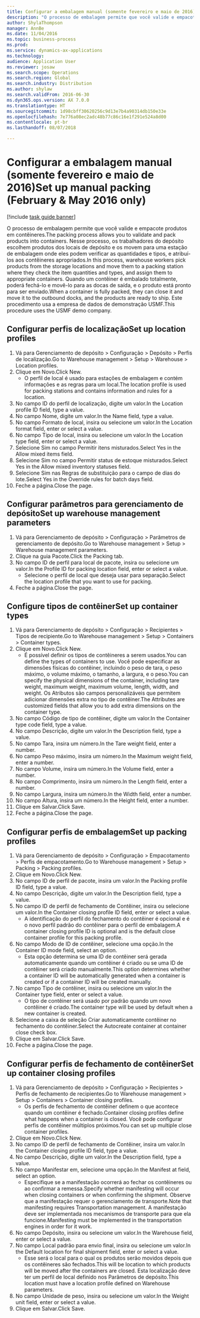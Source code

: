 ```yaml
--- 
title: Configurar a embalagem manual (somente fevereiro e maio de 2016)
description: "O processo de embalagem permite que você valide e empacote produtos em contêineres."
author: ShylaThompson
manager: AnnBe
ms.date: 11/04/2016
ms.topic: business-process
ms.prod: 
ms.service: dynamics-ax-applications
ms.technology: 
audience: Application User
ms.reviewer: josaw
ms.search.scope: Operations
ms.search.region: Global
ms.search.industry: Distribution
ms.author: shylaw
ms.search.validFrom: 2016-06-30
ms.dyn365.ops.version: AX 7.0.0
ms.translationtype: HT
ms.sourcegitcommit: 1d98cbff30620256c9d13e7b4a90314db150e33e
ms.openlocfilehash: 7e776a08ec2adc48b77c86c16e1f291e524a8d00
ms.contentlocale: pt-br
ms.lasthandoff: 08/07/2018

---
```

# <a name="set-up-manual-packing-february--may-2016-only"></a><span data-ttu-id="66e72-103">Configurar a embalagem manual (somente fevereiro e maio de 2016)</span><span class="sxs-lookup"><span data-stu-id="66e72-103">Set up manual packing (February & May 2016 only)</span></span>

[!include [task guide banner](../../includes/task-guide-banner.md)]

<span data-ttu-id="66e72-104">O processo de embalagem permite que você valide e empacote produtos em contêineres.</span><span class="sxs-lookup"><span data-stu-id="66e72-104">The packing process allows you to validate and pack products into containers.</span></span> <span data-ttu-id="66e72-105">Nesse processo, os trabalhadores do depósito escolhem produtos dos locais de depósito e os movem para uma estação de embalagem onde eles podem verificar as quantidades e tipos, e atribuí-los aos contêineres apropriados.</span><span class="sxs-lookup"><span data-stu-id="66e72-105">In this process, warehouse workers pick products from the storage locations and move them to a packing station where they check the item quantities and types, and assign them to appropriate containers.</span></span> <span data-ttu-id="66e72-106">Quando um contêiner é embalado totalmente, poderá fechá-lo e movê-lo para as docas de saída, e o produto está pronto para ser enviado.</span><span class="sxs-lookup"><span data-stu-id="66e72-106">When a container is fully packed, they can close it and move it to the outbound docks, and the products are ready to ship.</span></span> <span data-ttu-id="66e72-107">Este procedimento usa a empresa de dados de demonstração USMF.</span><span class="sxs-lookup"><span data-stu-id="66e72-107">This procedure uses the USMF demo company.</span></span>


## <a name="set-up-location-profiles"></a><span data-ttu-id="66e72-108">Configurar perfis de localização</span><span class="sxs-lookup"><span data-stu-id="66e72-108">Set up location profiles</span></span>
1. <span data-ttu-id="66e72-109">Vá para Gerenciamento de depósito > Configuração > Depósito > Perfis de localização.</span><span class="sxs-lookup"><span data-stu-id="66e72-109">Go to Warehouse management > Setup > Warehouse > Location profiles.</span></span>
2. <span data-ttu-id="66e72-110">Clique em Novo.</span><span class="sxs-lookup"><span data-stu-id="66e72-110">Click New.</span></span>
    * <span data-ttu-id="66e72-111">O perfil de local é usado para estações de embalagem e contém informações e as regras para um local.</span><span class="sxs-lookup"><span data-stu-id="66e72-111">The location profile is used for packing stations and contains information and rules for a location.</span></span>  
3. <span data-ttu-id="66e72-112">No campo ID do perfil de localização, digite um valor.</span><span class="sxs-lookup"><span data-stu-id="66e72-112">In the Location profile ID field, type a value.</span></span>
4. <span data-ttu-id="66e72-113">No campo Nome, digite um valor.</span><span class="sxs-lookup"><span data-stu-id="66e72-113">In the Name field, type a value.</span></span>
5. <span data-ttu-id="66e72-114">No campo Formato de local, insira ou selecione um valor.</span><span class="sxs-lookup"><span data-stu-id="66e72-114">In the Location format field, enter or select a value.</span></span>
6. <span data-ttu-id="66e72-115">No campo Tipo de local, insira ou selecione um valor.</span><span class="sxs-lookup"><span data-stu-id="66e72-115">In the Location type field, enter or select a value.</span></span>
7. <span data-ttu-id="66e72-116">Selecione Sim no campo Permitir itens misturados.</span><span class="sxs-lookup"><span data-stu-id="66e72-116">Select Yes in the Allow mixed items field.</span></span>
8. <span data-ttu-id="66e72-117">Selecione Sim no campo Permitir status de estoque misturados.</span><span class="sxs-lookup"><span data-stu-id="66e72-117">Select Yes in the Allow mixed  inventory statuses field.</span></span>
9. <span data-ttu-id="66e72-118">Selecione Sim nas Regras de substituição para o campo de dias do lote.</span><span class="sxs-lookup"><span data-stu-id="66e72-118">Select Yes in the Override rules for batch days field.</span></span>
10. <span data-ttu-id="66e72-119">Feche a página.</span><span class="sxs-lookup"><span data-stu-id="66e72-119">Close the page.</span></span>

## <a name="set-up-warehouse-management-parameters"></a><span data-ttu-id="66e72-120">Configurar parâmetros para gerenciamento de depósito</span><span class="sxs-lookup"><span data-stu-id="66e72-120">Set up warehouse management parameters</span></span> 
1. <span data-ttu-id="66e72-121">Vá para Gerenciamento de depósito > Configuração > Parâmetros de gerenciamento de depósito.</span><span class="sxs-lookup"><span data-stu-id="66e72-121">Go to Warehouse management > Setup > Warehouse management parameters.</span></span>
2. <span data-ttu-id="66e72-122">Clique na guia Pacote.</span><span class="sxs-lookup"><span data-stu-id="66e72-122">Click the Packing tab.</span></span>
3. <span data-ttu-id="66e72-123">No campo ID de perfil para local de pacote, insira ou selecione um valor.</span><span class="sxs-lookup"><span data-stu-id="66e72-123">In the Profile ID for packing location field, enter or select a value.</span></span>
    * <span data-ttu-id="66e72-124">Selecione o perfil de local que deseja usar para separação.</span><span class="sxs-lookup"><span data-stu-id="66e72-124">Select the location profile that you want to use for packing.</span></span>  
4. <span data-ttu-id="66e72-125">Feche a página.</span><span class="sxs-lookup"><span data-stu-id="66e72-125">Close the page.</span></span>

## <a name="set-up-container-types"></a><span data-ttu-id="66e72-126">Configure tipos de contêiner</span><span class="sxs-lookup"><span data-stu-id="66e72-126">Set up container types</span></span>
1. <span data-ttu-id="66e72-127">Vá para Gerenciamento de depósito > Configuração > Recipientes > Tipos de recipiente.</span><span class="sxs-lookup"><span data-stu-id="66e72-127">Go to Warehouse management > Setup > Containers > Container types.</span></span>
2. <span data-ttu-id="66e72-128">Clique em Novo.</span><span class="sxs-lookup"><span data-stu-id="66e72-128">Click New.</span></span>
    * <span data-ttu-id="66e72-129">É possível definir os tipos de contêineres a serem usados.</span><span class="sxs-lookup"><span data-stu-id="66e72-129">You can define the types of containers to use.</span></span> <span data-ttu-id="66e72-130">Você pode especificar as dimensões físicas do contêiner, incluindo o peso de tara, o peso máximo, o volume máximo, o tamanho, a largura, e o peso.</span><span class="sxs-lookup"><span data-stu-id="66e72-130">You can specify the physical dimensions of the container, including tare weight, maximum weight, maximum volume, length, width, and weight.</span></span>  <span data-ttu-id="66e72-131">Os Atributos são campos personalizáveis que permitem adicionar dimensões extra no tipo de contêiner.</span><span class="sxs-lookup"><span data-stu-id="66e72-131">The Attributes are customized fields that allow you to add extra dimensions on the container type.</span></span>     
3. <span data-ttu-id="66e72-132">No campo Código de tipo de contêiner, digite um valor.</span><span class="sxs-lookup"><span data-stu-id="66e72-132">In the Container type code field, type a value.</span></span>
4. <span data-ttu-id="66e72-133">No campo Descrição, digite um valor.</span><span class="sxs-lookup"><span data-stu-id="66e72-133">In the Description field, type a value.</span></span>
5. <span data-ttu-id="66e72-134">No campo Tara, insira um número.</span><span class="sxs-lookup"><span data-stu-id="66e72-134">In the Tare weight field, enter a number.</span></span>
6. <span data-ttu-id="66e72-135">No campo Peso máximo, insira um número.</span><span class="sxs-lookup"><span data-stu-id="66e72-135">In the Maximum weight field, enter a number.</span></span>
7. <span data-ttu-id="66e72-136">No campo Volume, insira um número.</span><span class="sxs-lookup"><span data-stu-id="66e72-136">In the Volume field, enter a number.</span></span>
8. <span data-ttu-id="66e72-137">No campo Comprimento, insira um número.</span><span class="sxs-lookup"><span data-stu-id="66e72-137">In the Length field, enter a number.</span></span>
9. <span data-ttu-id="66e72-138">No campo Largura, insira um número.</span><span class="sxs-lookup"><span data-stu-id="66e72-138">In the Width field, enter a number.</span></span>
10. <span data-ttu-id="66e72-139">No campo Altura, insira um número.</span><span class="sxs-lookup"><span data-stu-id="66e72-139">In the Height field, enter a number.</span></span>
11. <span data-ttu-id="66e72-140">Clique em Salvar.</span><span class="sxs-lookup"><span data-stu-id="66e72-140">Click Save.</span></span>
12. <span data-ttu-id="66e72-141">Feche a página.</span><span class="sxs-lookup"><span data-stu-id="66e72-141">Close the page.</span></span>

## <a name="set-up-packing-profiles"></a><span data-ttu-id="66e72-142">Configurar perfis de embalagem</span><span class="sxs-lookup"><span data-stu-id="66e72-142">Set up packing profiles</span></span>
1. <span data-ttu-id="66e72-143">Vá para Gerenciamento de depósito > Configuração > Empacotamento > Perfis de empacotamento.</span><span class="sxs-lookup"><span data-stu-id="66e72-143">Go to Warehouse management > Setup > Packing > Packing profiles.</span></span>
2. <span data-ttu-id="66e72-144">Clique em Novo.</span><span class="sxs-lookup"><span data-stu-id="66e72-144">Click New.</span></span>
3. <span data-ttu-id="66e72-145">No campo ID de perfil de pacote, insira um valor.</span><span class="sxs-lookup"><span data-stu-id="66e72-145">In the Packing profile ID field, type a value.</span></span>
4. <span data-ttu-id="66e72-146">No campo Descrição, digite um valor.</span><span class="sxs-lookup"><span data-stu-id="66e72-146">In the Description field, type a value.</span></span>
5. <span data-ttu-id="66e72-147">No campo ID de perfil de fechamento de Contêiner, insira ou selecione um valor.</span><span class="sxs-lookup"><span data-stu-id="66e72-147">In the Container closing profile ID field, enter or select a value.</span></span>
    * <span data-ttu-id="66e72-148">A identificação do perfil do fechamento do contêiner é opcional e é o novo perfil padrão do contêiner para o perfil de embalagem.</span><span class="sxs-lookup"><span data-stu-id="66e72-148">A container closing profile ID is optional and is the default close container profile for this packing profile.</span></span>  
6. <span data-ttu-id="66e72-149">No campo Modo de ID de contêiner, selecione uma opção.</span><span class="sxs-lookup"><span data-stu-id="66e72-149">In the Container ID mode field, select an option.</span></span>
    * <span data-ttu-id="66e72-150">Esta opção determina se uma ID de contêiner será gerada automaticamente quando um contêiner é criado ou se uma ID de contêiner será criado manualmente.</span><span class="sxs-lookup"><span data-stu-id="66e72-150">This option determines whether a container ID will be automatically generated when a container is created or if a container ID will be created manually.</span></span>  
7. <span data-ttu-id="66e72-151">No campo Tipo de contêiner, insira ou selecione um valor.</span><span class="sxs-lookup"><span data-stu-id="66e72-151">In the Container type field, enter or select a value.</span></span>
    * <span data-ttu-id="66e72-152">O tipo de contêiner será usado por padrão quando um novo contêiner é criado.</span><span class="sxs-lookup"><span data-stu-id="66e72-152">The container type will be used by default when a new container is created.</span></span>  
8. <span data-ttu-id="66e72-153">Selecione a caixa de seleção Criar automaticamente contêiner no fechamento do contêiner.</span><span class="sxs-lookup"><span data-stu-id="66e72-153">Select the Autocreate container at container close check box.</span></span>
9. <span data-ttu-id="66e72-154">Clique em Salvar.</span><span class="sxs-lookup"><span data-stu-id="66e72-154">Click Save.</span></span>
10. <span data-ttu-id="66e72-155">Feche a página.</span><span class="sxs-lookup"><span data-stu-id="66e72-155">Close the page.</span></span>

## <a name="set-up-container-closing-profiles"></a><span data-ttu-id="66e72-156">Configurar perfis de fechamento de contêiner</span><span class="sxs-lookup"><span data-stu-id="66e72-156">Set up container closing profiles</span></span>
1. <span data-ttu-id="66e72-157">Vá para Gerenciamento de depósito > Configuração > Recipientes > Perfis de fechamento de recipientes.</span><span class="sxs-lookup"><span data-stu-id="66e72-157">Go to Warehouse management > Setup > Containers > Container closing profiles.</span></span>
    * <span data-ttu-id="66e72-158">Os perfis de fechamento de contêiner definem o que acontece quando um contêiner é fechado.</span><span class="sxs-lookup"><span data-stu-id="66e72-158">Container closing profiles define what happens when a container is closed.</span></span> <span data-ttu-id="66e72-159">Você pode configurar perfis de contêiner múltiplos próximos.</span><span class="sxs-lookup"><span data-stu-id="66e72-159">You can set up multiple close container profiles.</span></span>       
2. <span data-ttu-id="66e72-160">Clique em Novo.</span><span class="sxs-lookup"><span data-stu-id="66e72-160">Click New.</span></span>
3. <span data-ttu-id="66e72-161">No campo ID de perfil de fechamento de Contêiner, insira um valor.</span><span class="sxs-lookup"><span data-stu-id="66e72-161">In the Container closing profile ID field, type a value.</span></span>
4. <span data-ttu-id="66e72-162">No campo Descrição, digite um valor.</span><span class="sxs-lookup"><span data-stu-id="66e72-162">In the Description field, type a value.</span></span>
5. <span data-ttu-id="66e72-163">No campo Manifestar em, selecione uma opção.</span><span class="sxs-lookup"><span data-stu-id="66e72-163">In the Manifest at field, select an option.</span></span>
    * <span data-ttu-id="66e72-164">Especifique se a manifestação ocorrerá ao fechar os contêineres ou ao confirmar a remessa.</span><span class="sxs-lookup"><span data-stu-id="66e72-164">Specify whether manifesting will occur when closing containers or when confirming the shipment.</span></span> <span data-ttu-id="66e72-165">Observe que a manifestação requer o gerenciamento de transporte.</span><span class="sxs-lookup"><span data-stu-id="66e72-165">Note that manifesting requires Transportation management.</span></span> <span data-ttu-id="66e72-166">A manifestação deve ser implementada nos mecanismos de transporte para que ela funcione.</span><span class="sxs-lookup"><span data-stu-id="66e72-166">Manifesting must be implemented in the transportation engines in order for it work.</span></span>  
6. <span data-ttu-id="66e72-167">No campo Depósito, insira ou selecione um valor.</span><span class="sxs-lookup"><span data-stu-id="66e72-167">In the Warehouse field, enter or select a value.</span></span>
7. <span data-ttu-id="66e72-168">No campo Local padrão para envio final, insira ou selecione um valor.</span><span class="sxs-lookup"><span data-stu-id="66e72-168">In the Default location for final shipment field, enter or select a value.</span></span>
    * <span data-ttu-id="66e72-169">Esse será o local para o qual os produtos serão movidos depois que os contêineres são fechados.</span><span class="sxs-lookup"><span data-stu-id="66e72-169">This will be location to which products will be moved after the containers are closed.</span></span> <span data-ttu-id="66e72-170">Esta localização deve ter um perfil de local definido nos Parâmetros de depósito.</span><span class="sxs-lookup"><span data-stu-id="66e72-170">This location must have a location profile defined on Warehouse parameters.</span></span>  
8. <span data-ttu-id="66e72-171">No campo Unidade de peso, insira ou selecione um valor.</span><span class="sxs-lookup"><span data-stu-id="66e72-171">In the Weight unit field, enter or select a value.</span></span>
9. <span data-ttu-id="66e72-172">Clique em Salvar.</span><span class="sxs-lookup"><span data-stu-id="66e72-172">Click Save.</span></span>


